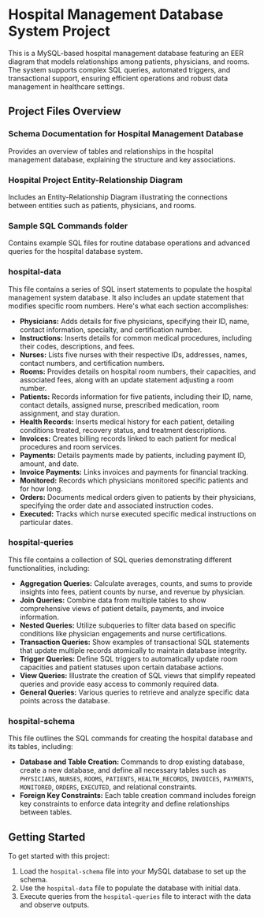 # Hospital Management Database System Project
This is a MySQL-based hospital management database featuring an EER diagram that models relationships among patients, physicians, and rooms. The system supports complex SQL queries, automated triggers, and transactional support, ensuring efficient operations and robust data management in healthcare settings.

## Project Files Overview

### Schema Documentation for Hospital Management Database
Provides an overview of tables and relationships in the hospital management database, explaining the structure and key associations.

### Hospital Project Entity-Relationship Diagram
Includes an Entity-Relationship Diagram illustrating the connections between entities such as patients, physicians, and rooms.

### Sample SQL Commands folder
Contains example SQL files for routine database operations and advanced queries for the hospital database system.

### hospital-data
This file contains a series of SQL insert statements to populate the hospital management system database. It also includes an update statement that modifies specific room numbers. Here's what each section accomplishes:

- **Physicians:** Adds details for five physicians, specifying their ID, name, contact information, specialty, and certification number.
- **Instructions:** Inserts details for common medical procedures, including their codes, descriptions, and fees.
- **Nurses:** Lists five nurses with their respective IDs, addresses, names, contact numbers, and certification numbers.
- **Rooms:** Provides details on hospital room numbers, their capacities, and associated fees, along with an update statement adjusting a room number.
- **Patients:** Records information for five patients, including their ID, name, contact details, assigned nurse, prescribed medication, room assignment, and stay duration.
- **Health Records:** Inserts medical history for each patient, detailing conditions treated, recovery status, and treatment descriptions.
- **Invoices:** Creates billing records linked to each patient for medical procedures and room services.
- **Payments:** Details payments made by patients, including payment ID, amount, and date.
- **Invoice Payments:** Links invoices and payments for financial tracking.
- **Monitored:** Records which physicians monitored specific patients and for how long.
- **Orders:** Documents medical orders given to patients by their physicians, specifying the order date and associated instruction codes.
- **Executed:** Tracks which nurse executed specific medical instructions on particular dates.

### hospital-queries
This file contains a collection of SQL queries demonstrating different functionalities, including:

- **Aggregation Queries:** Calculate averages, counts, and sums to provide insights into fees, patient counts by nurse, and revenue by physician.
- **Join Queries:** Combine data from multiple tables to show comprehensive views of patient details, payments, and invoice information.
- **Nested Queries:** Utilize subqueries to filter data based on specific conditions like physician engagements and nurse certifications.
- **Transaction Queries:** Show examples of transactional SQL statements that update multiple records atomically to maintain database integrity.
- **Trigger Queries:** Define SQL triggers to automatically update room capacities and patient statuses upon certain database actions.
- **View Queries:** Illustrate the creation of SQL views that simplify repeated queries and provide easy access to commonly required data.
- **General Queries:** Various queries to retrieve and analyze specific data points across the database.

### hospital-schema
This file outlines the SQL commands for creating the hospital database and its tables, including:

- **Database and Table Creation:** Commands to drop existing database, create a new database, and define all necessary tables such as `PHYSICIANS`, `NURSES`, `ROOMS`, `PATIENTS`, `HEALTH_RECORDS`, `INVOICES`, `PAYMENTS`, `MONITORED`, `ORDERS`, `EXECUTED`, and relational constraints.
- **Foreign Key Constraints:** Each table creation command includes foreign key constraints to enforce data integrity and define relationships between tables.

## Getting Started
To get started with this project:
1. Load the `hospital-schema` file into your MySQL database to set up the schema.
2. Use the `hospital-data` file to populate the database with initial data.
3. Execute queries from the `hospital-queries` file to interact with the data and observe outputs.
